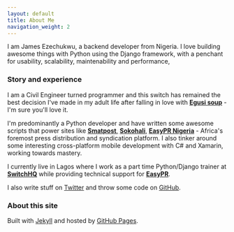 ```yaml
---
layout: default
title: About Me
navigation_weight: 2
---
```


I am James Ezechukwu, a backend developer from Nigeria. I love building awesome things with Python using the Django framework, with a penchant for usability, scalability, maintenability  and performance,

### Story and experience
I am a Civil Engineer turned programmer and this switch has remained the best decision I've made in my adult life after falling in love with [**Egusi soup**](https://www.google.com.ng/search?q=egusi+soup&oq=egusi&aqs=chrome.0.69i59j69i57j0l4.2169j0j7&sourceid=chrome&ie=UTF-8) - I'm sure you'll love it.

I'm predominantly a Python developer and have written some awesome scripts that power sites like [**Smatpost**,](http://smatpost.com/) [**Sokohali**,](http://www.sokohali.com/) [**EasyPR Nigeria**](http://www.easypr.ng/) - Africa's foremost press distribution and syndication platform. 
I also tinker around some interesting cross-platform mobile development with C# and Xamarin, working towards mastery.

I currently live in Lagos where I work as a part time Python/Django trainer at [**SwitchHQ**](http://switch.ng) while providing technical support for [**EasyPR**](http://www.easypr.ng/).

I also write stuff on [Twitter](https://twitter.com/ezechukwuji) and throw some code on [GitHub](https://github.com/EzechukwuJI).

### About this site

Built with [Jekyll](https://jekyllrb.com/) and hosted by [GitHub Pages](https://pages.github.com/).

